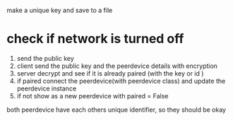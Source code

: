 make a unique key and save to a file

# check if network is turned off

1. send the public key
2. client send the public key and the peerdevice details with encryption
3. server decrypt and see if it is already paired (with the key or id )
4. if paired connect the peerdevice(with peerdevice class) and update the peerdevice instance
5. if not show as a new peerdevice with paired = False

both peerdevice have each others unique identifier, so they should be okay
